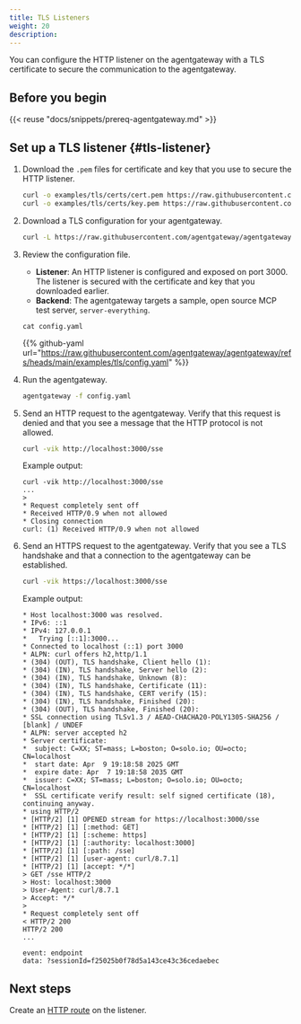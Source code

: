 ```yaml
---
title: TLS Listeners
weight: 20
description:
---
```


You can configure the HTTP listener on the agentgateway with a TLS certificate to secure the communication to the agentgateway. 

## Before you begin

{{< reuse "docs/snippets/prereq-agentgateway.md" >}}

## Set up a TLS listener {#tls-listener}

1. Download the `.pem` files for certificate and key that you use to secure the HTTP listener. 
   ```sh
   curl -o examples/tls/certs/cert.pem https://raw.githubusercontent.com/agentgateway/agentgateway/refs/heads/main/examples/tls/certs/cert.pem
   curl -o examples/tls/certs/key.pem https://raw.githubusercontent.com/agentgateway/agentgateway/refs/heads/main/examples/tls/certs/key.pem
   ```

2. Download a TLS configuration for your agentgateway. 
   ```sh
   curl -L https://raw.githubusercontent.com/agentgateway/agentgateway/refs/heads/main/examples/tls/config.yaml -o config.yaml
   ```

3. Review the configuration file.
   * **Listener**: An HTTP listener is configured and exposed on port 3000. The listener is secured with the certificate and key that you downloaded earlier. 
   * **Backend**: The agentgateway targets a sample, open source MCP test server, `server-everything`. 
   
   ```
   cat config.yaml
   ```

   {{% github-yaml  url="https://raw.githubusercontent.com/agentgateway/agentgateway/refs/heads/main/examples/tls/config.yaml" %}}

4. Run the agentgateway. 
   ```sh
   agentgateway -f config.yaml
   ```
   
5. Send an HTTP request to the agentgateway. Verify that this request is denied and that you see a message that the HTTP protocol is not allowed. 
   ```sh
   curl -vik http://localhost:3000/sse
   ```
   
   Example output: 
   ```
   curl -vik http://localhost:3000/sse             
   ...
   > 
   * Request completely sent off
   * Received HTTP/0.9 when not allowed
   * Closing connection
   curl: (1) Received HTTP/0.9 when not allowed
   ```

6. Send an HTTPS request to the agentgateway. Verify that you see a TLS handshake and that a connection to the agentgateway can be established.
   ```sh
   curl -vik https://localhost:3000/sse
   ```
   
   Example output: 
   ```
   * Host localhost:3000 was resolved.
   * IPv6: ::1
   * IPv4: 127.0.0.1
   *   Trying [::1]:3000...
   * Connected to localhost (::1) port 3000
   * ALPN: curl offers h2,http/1.1
   * (304) (OUT), TLS handshake, Client hello (1):
   * (304) (IN), TLS handshake, Server hello (2):
   * (304) (IN), TLS handshake, Unknown (8):
   * (304) (IN), TLS handshake, Certificate (11):
   * (304) (IN), TLS handshake, CERT verify (15):
   * (304) (IN), TLS handshake, Finished (20):
   * (304) (OUT), TLS handshake, Finished (20):
   * SSL connection using TLSv1.3 / AEAD-CHACHA20-POLY1305-SHA256 / [blank] / UNDEF
   * ALPN: server accepted h2
   * Server certificate:
   *  subject: C=XX; ST=mass; L=boston; O=solo.io; OU=octo; CN=localhost
   *  start date: Apr  9 19:18:58 2025 GMT
   *  expire date: Apr  7 19:18:58 2035 GMT
   *  issuer: C=XX; ST=mass; L=boston; O=solo.io; OU=octo; CN=localhost
   *  SSL certificate verify result: self signed certificate (18), continuing anyway.
   * using HTTP/2
   * [HTTP/2] [1] OPENED stream for https://localhost:3000/sse
   * [HTTP/2] [1] [:method: GET]
   * [HTTP/2] [1] [:scheme: https]
   * [HTTP/2] [1] [:authority: localhost:3000]
   * [HTTP/2] [1] [:path: /sse]
   * [HTTP/2] [1] [user-agent: curl/8.7.1]
   * [HTTP/2] [1] [accept: */*]
   > GET /sse HTTP/2
   > Host: localhost:3000
   > User-Agent: curl/8.7.1
   > Accept: */*
   > 
   * Request completely sent off
   < HTTP/2 200 
   HTTP/2 200 
   ...

   event: endpoint
   data: ?sessionId=f25025b0f78d5a143ce43c36cedaebec
   ```

## Next steps

Create an [HTTP route](../../routes) on the listener.
